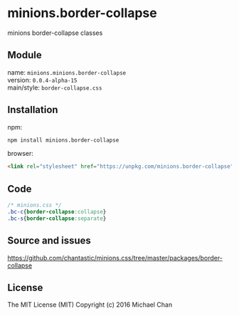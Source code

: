 # minions.border-collapse
minions border-collapse classes

## Module
name: `minions.minions.border-collapse`  
version: `0.0.4-alpha-15`  
main/style: `border-collapse.css`  

## Installation
npm:
```bash
npm install minions.border-collapse
```

browser:
```html
<link rel="stylesheet" href="https://unpkg.com/minions.border-collapse" />
```

## Code
```css
/* minions.css */
.bc-c{border-collapse:collapse}
.bc-s{border-collapse:separate}

```

## Source and issues

https://github.com/chantastic/minions.css/tree/master/packages/border-collapse

## License

The MIT License (MIT)
Copyright (c) 2016 Michael Chan